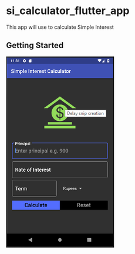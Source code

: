 # si_calculator_flutter_app

This app will use to calculate Simple Interest

## Getting Started

![Alt text](/si_home.png?raw=true "Slide One")
